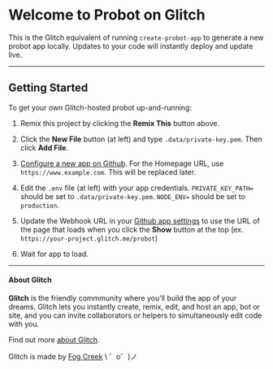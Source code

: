 Welcome to Probot on Glitch
=========================

This is the Glitch equivalent of running `create-probot-app` to generate a new probot app locally. Updates to your code will instantly deploy and update live.

---

## Getting Started

To get your own Glitch-hosted probot up-and-running:

1. Remix this project by clicking the **Remix This** button above.

2. Click the **New File** button (at left) and type `.data/private-key.pem`. Then click **Add File**.

3. [Configure a new app on Github](https://probot.github.io/docs/development/#configure-a-github-app). For the Homepage URL, use `https://www.example.com`. This will be replaced later.

4. Edit the `.env` file (at left) with your app credentials. `PRIVATE_KEY_PATH=` should be set to `.data/private-key.pem`. `NODE_ENV=` should be set to `production`.

5. Update the Webhook URL in your [Github app settings](https://github.com/settings/apps) to use the URL of the page that loads when you click the **Show** button at the top (ex. `https://your-project.glitch.me/probot`)

6. Wait for app to load.

---
      
#### About Glitch

**Glitch** is the friendly commmunity where you'll build the app of your dreams. Glitch lets you instantly create, remix, edit, and host an app, bot or site, and you can invite collaborators or helpers to simultaneously edit code with you.

Find out more [about Glitch](https://glitch.com/about).

Glitch is made by [Fog Creek](https://fogcreek.com/)
\ ゜o゜)ノ
